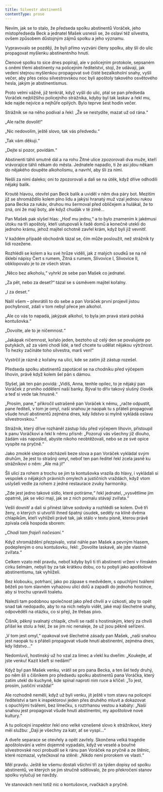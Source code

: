 ```yaml
---
title: Silvestr abstinentů
contentType: prose
---
```


Nevím, jak se to stalo, že předseda spolku abstinentů Voráček, jeho místopředseda Beck a jednatel Mašek usnesli se, že oslaví též silvestra, ovšem způsobem důstojným zájmů spolku a jeho významu.

Vypravovalo se později, že byli přímo vyzváni členy spolku, aby šli do ulic propagovat myšlenku abstinentního hnutí.

Členové spolku to sice dnes popírají, ale v policejním protokole, sepsaném s oněmi třemi abstinenty na policejním ředitelství, stojí, že udávají, jak vedeni stejnou myšlenkou propagovat své čisté bezalkoholní snahy, vyšli večer, aby přes celou silvestrovskou noc byli apoštoly takového osvětového hesla, jakým je abstinentismus.

Proto velmi vážně, již tenkrát, když vyšli do ulic, ptal se pan předseda Voráček nejbližšího policejního strážníka, kdyby byl tak laskav a řekl mu, kde najde nejvíce a nejhůře opilých. Bylo teprve šest hodin večer.

Strážník se na něho podíval a řekl: „Že se nestydíte, mazat už od rána.“

„Ale račte dovolit!“

„Nic nedovolím, ještě slovo, tak vás předvedu.“

„Tak vám děkuji.“

„Dejte si pozor, povídám.“

Abstinenti táhli smutně dál a na rohu Žitné ulice zpozorovali dva muže, kteří vrávorajíce táhli někam do města. Jednatele napadlo, ti že asi jdou někam do nějakého doupěte alkoholismu, a navrhl, aby šli za nimi.

Nešli za nimi daleko; oni to zpozorovali a dali se na útěk, když dříve odhodili nějaký balík.

Kroutě hlavou, otevřel pan Beck balík a uviděl v něm dva páry bot. Mezitím již se shromáždilo kolem plno lidu a jakýsi hranatý muž vzal jednou rukou pana Becka za rukáv, druhou mu šermoval před obličejem a hulákal, že to zná, oni že mají boty, ale když chudák v té zimě…

Pan Mašek pak slyšel hlas: „Hoď mu jednu,“ a to bylo znamením k jakémusi útoku na tři apoštoly, kteří ustupovali k řadě domů a konečně utekli do jednoho krámu, jehož majitel ochotně zavřel krám, když byli již vevnitř.

V každém případě obchodník tázal se, čím může posloužit, než strážník ty lidi rozežene.

Rozhlédli se kolem a ku své hrůze viděli, jak z malých soudků se na ně šklebí nápisy Čert s rumem, Žitná s rumem, Slivovice I, Slivovice II, obklopovalo je to ze všech stran.

„Něco bez alkoholu,“ vyhrkl ze sebe pan Mašek co jednatel.

„Za pět, nebo za deset?“ tázal se s úsměvem majitel kořalny.

„I za deset.“

Nalil všem – převrátili to do sebe a pan Voráček první projevil jistou pochybnost, zdali v tom nebyl přece jen alkohol.

„Ale co vás to napadá, jakýpak alkohol, to byla jen pravá stará polská kontušovka.“

„Dovolte, ale to je ničemnost.“

„Jakápak ničemnost, kořalo jeden, beztoho už celý den se povalujete po putykách, až za vámi chodí lidé, a teď chcete tu udělat nějakou výtržnost. To hezky začínáte toho silvestra, marš ven!“

Vystrčil je rázně z kořalny na ulici, kde se zatím již zástup rozešel.

Předseda spolku abstinentů zapotácel se na chodníku před výčepem lihovin, právě když kolem šel pán s dámou.

Slyšel, jak ten pán povídá: „Vidíš, Anna, tenhle opilec, to je nějaký pan Voráček z prvního oddělení naší banky. Býval to dřív takový slušný člověk a teď si vede tak hnusně.“

„Prosím, pane,“ přikročil ustrašeně pan Voráček k němu, „račte odpustit, pane řediteli, v tom je omyl, naší snahou je naopak tu s přáteli propagovat všude hnutí abstinentů zejména dnes, kdy lidstvo si mylně vykládá oslavu silvestrovskou.“

Strážník, který dříve rozháněl zástup lidu před výčepem lihovin, přistoupil k panu Voráčkovi a řekl k němu přísně: „Pozoruji vás všechny již dlouho, žádám vás naposled, abyste nikoho neobtěžovali, nebo se ze své opice vyspíte na pryčně.“

Jako zmoklé slepice odcházeli beze slova a pan Voráček vykládal svým druhům, že jest to strašný omyl, neboť ten pan ředitel řekl zcela jasně ku strážníkovi o něm: „Ale má ji!“

Šli ulicí za rohem a trochu se jim ta kontušovka vrazila do hlavy, i vykládali si vespolek o nějakých právních omylech a justičních vraždách, když vtom uslyšeli vedle za rohem z jedné restaurace zvuky harmoniky.

„Zde jest jedno takové sídlo, které potíráme,“ řekl jednatel, „vysvětlíme jim opatrně, jak se věci mají, jak se z nich pomalu stávají zvířata.“

Vešli dovnitř a dali si přinést láhve sodovky a rozhlédli se kolem. Dvě tři ženy, o kterých si utvořili ihned špatný úsudek, seděly na klíně dvěma chlapíkům, kteří vyhlíželi právě tak, jak stálo v textu písně, kterou právě zpívala celá hospoda sborem:

_„Chodí tam frajeři načesaní.“_

Když shromáždění přezpívalo, vstal náhle pan Mašek a pevným hlasem, podepřeným o onu kontušovku, řekl: „Dovolíte laskavě, ale jste vlastně zvířata.“

Celkem vzato měl pravdu, neboť kdyby byli ti tři abstinenti vrže­ni v římském cirku šelmám, nebyli by za tak krátkou dobu, co tu pobyli jako apoštolové abstinentismu, tak vyhlíželi.

Bez klobouku, potrhaní, jako po zápase s medvědem, s opuchlými tvářemi běželi po tom slavném vyhazovu ulicí dolů a zapadli do jednoho hostince, aby si trochu upravili toaletu.

Nalezli tam podobnou společnost jako před chvílí a v úzkosti, aby to opět snad tak nedopadlo, aby to na nich nebylo vidět, jaké mají šlechetné snahy, odpověděli na otázku, co si přejí, že třebas pivo.

Číšník, pěkný svalnatý chlapík, chvíli se radil s hostinským, který za chvíli přišel ke stolu a řekl, že se jim nic nenaleje, že už jsou pěkně seřízeni.

„V tom jest omyl,“ opakoval své šlechetné zásady pan Mašek, „naší snahou jest naopak tu s přáteli propagovat všude hnutí absti­nentní, zejména dnes, kdy lidstvo…“

Nedomluvil, hostinský už ho vzal za límec a vlekl ku dveřím: „Koukejte, ať jste venku! Kazit kšeft si nedám!“

Když byl pan Mašek venku, vrátil se pro pana Becka, a ten šel tedy druhý, po něm šli s číšníkem pro předsedu spolku abstinentů pana Voráčka, který zatím utekl do kuchyně, kde spínal naproti nim ruce a křičel: „To jest, prosím, justiční vražda!“

Ale rozhodně neměli, když už byli venku, jít ještě v tom stavu na policejní ředitelství a tam k inspektorovi jeden přes druhého mluvit a dokazovat s opuchlými tvářemi, bez límečku, s roztrhanou vestou a kabáty: „Naší snahou jest propagovat všude hnutí abstinentní, my apoštolové nové kultury.“

A tu policejní inspektor řekl ono velké vznešené slovo k strážníkovi, který měl službu: „Dají je všechny za katr, ať se vyspí…“

A dveře separace se otevřely a opět zavřely. Skončena velká tragédie apoštolování a velmi dojemně vypadalo, když ve veselé a bouřné silvestrovské noci probudil se k ránu pan Voráček na pryčně a ze štěnic, které rozmazal, vytečkoval na stěně: „Nikdo není prorokem ve vlasti.“

Měl pravdu. Ještě ke všemu dostali všichni tři za týden dopisy od spolku abstinentů, ve kterých se jim stručně sdělovalo, že pro překročení stanov spolku vylučují se navždy.

Ve stanovách není totiž nic o kontušovce, rvačkách a pryčně.
